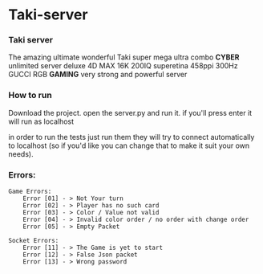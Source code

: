 # Taki-server
### Taki server

The amazing ultimate wonderful Taki super mega ultra combo **CYBER** unlimited server deluxe 4D MAX 16K 200IQ superetina 458ppi 300Hz GUCCI RGB **GAMING** very strong and powerful server 

### How to run

Download the project.
open the server.py and run it.
if you'll press enter it will run as localhost

in order to run the tests just run them they will try to connect automatically to localhost
(so if you'd like you can change that to make it suit your own needs).

### Errors:

    Game Errors:
        Error [01] - > Not Your turn
        Error [02] - > Player has no such card
        Error [03] - > Color / Value not valid
        Error [04] - > Invalid color order / no order with change order
        Error [05] - > Empty Packet
        
    Socket Errors:
        Error [11] - > The Game is yet to start
        Error [12] - > False Json packet
        Error [13] - > Wrong password
        
